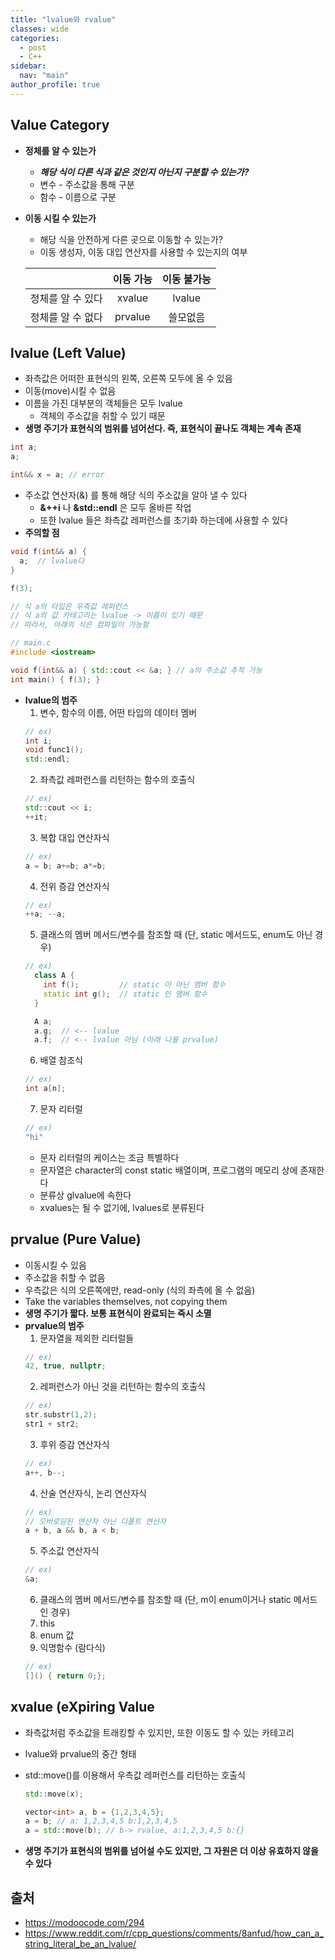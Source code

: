 ```yaml
---
title: "lvalue와 rvalue"
classes: wide
categories: 
  - post
  - C++
sidebar:
  nav: "main"
author_profile: true
---
```


## Value Category
* **정체를 알 수 있는가**
  * ***해당 식이 다른 식과 같은 것인지 아닌지 구분할 수 있는가?***
  * 변수 - 주소값을 통해 구분
  * 함수 - 이름으로 구분
* **이동 시킬 수 있는가**
  * 해당 식을 안전하게 다른 곳으로 이동할 수 있는가?
  * 이동 생성자, 이동 대입 연산자를 사용할 수 있는지의 여부

  ||이동 가능|이동 불가능|
  |---:|:---:|:---:|
  |정체를 알 수 있다|xvalue|lvalue|
  |정체를 알 수 없다|prvalue|쓸모없음|

## lvalue (Left Value)
* 좌측값은 어떠한 표현식의 왼쪽, 오른쪽 모두에 올 수 있음
* 이동(move)시킬 수 없음
* 이름을 가진 대부분의 객체들은 모두 lvalue
  * 객체의 주소값을 취할 수 있기 때문
* **생명 주기가 표현식의 범위를 넘어선다. 즉, 표현식이 끝나도 객체는 계속 존재**

```c++
int a;
a;

int&& x = a; // error
```
* 주소값 연산자(&) 를 통해 해당 식의 주소값을 알아 낼 수 있다
    * **&++i** 나 **&std::endl** 은 모두 올바른 작업
    * 또한 lvalue 들은 좌측값 레퍼런스를 초기화 하는데에 사용할 수 있다
* **주의할 점**

```c++
void f(int&& a) {
  a;  // lvalue다
}

f(3);

// 식 a의 타입은 우측값 레퍼런스
// 식 a의 값 카테고리는 lvalue -> 이름이 있기 때문
// 따라서, 아래의 식은 컴파일이 가능함

// main.c
#include <iostream>

void f(int&& a) { std::cout << &a; } // a의 주소값 추적 가능
int main() { f(3); }
```

* **lvalue의 범주**
  1. 변수, 함수의 이름, 어떤 타입의 데이터 멤버
    ```c++
    // ex)
    int i;
    void func1();
    std::endl;
    ```
  2. 좌측값 레퍼런스를 리턴하는 함수의 호출식
    ```c++
    // ex)
    std::cout << i;
    ++it;
    ```
  3. 복합 대입 연산자식
    ```c++
    // ex)
    a = b; a+=b; a*=b;
    ```
  4. 전위 증감 연산자식
    ```c++
    // ex)
    ++a; --a;
    ```
  5. 클래스의 멤버 메서드/변수를 참조할 때 (단, static 메서드도, enum도 아닌 경우)  
    ```c++
    // ex)
      class A {
        int f();         // static 이 아닌 멤버 함수
        static int g();  // static 인 멤버 함수
      }

      A a;
      a.g;  // <-- lvalue
      a.f;  // <-- lvalue 아님 (아래 나올 prvalue)
    ```
  6. 배열 참조식
    ```c++
    // ex)
    int a[n];
    ```
  7. 문자 리터럴
    ```c++
    // ex)
    "hi"
    ```
    * 문자 리터럴의 케이스는 조금 특별하다
    * 문자열은 character의 const static 배열이며, 프로그램의 메모리 상에 존재한다
    * 분류상 glvalue에 속한다
    * xvalues는 될 수 없기에, lvalues로 분류된다

## prvalue (Pure Value)
* 이동시킬 수 있음
* 주소값을 취할 수 없음
* 우측값은 식의 오른쪽에만, read-only (식의 좌측에 올 수 없음)
* Take the variables themselves, not copying them
* **생명 주기가 짧다. 보통 표현식이 완료되는 즉시 소멸**
* **prvalue의 범주**
  1. 문자열을 제외한 리터럴들
    ```c++
    // ex)
    42, true, nullptr;
    ```  
  2. 레퍼런스가 아닌 것을 리턴하는 함수의 호출식
    ```c++
    // ex)
    str.substr(1,2);
    str1 + str2;
    ```  
  3. 후위 증감 연산자식
    ```c++
    // ex)
    a++, b--;
    ```  
  4. 산술 연산자식, 논리 연산자식
    ```c++
    // ex)
    // 오버로딩된 연산자 아닌 디폴트 연산자
    a + b, a && b, a < b;
    ```  
  5. 주소값 연산자식
    ```c++
    // ex)
    &a;
    ```  
  6. 클래스의 멤버 메서드/변수를 참조할 때 (단, m이 enum이거나 static 메서드인 경우)
  7. this
  8. enum 값
  9. 익명함수 (람다식)
    ```c++
    // ex)
    []() { return 0;};
    ```

## xvalue (eXpiring Value
* 좌측값처럼 주소값을 트래킹할 수 있지만, 또한 이동도 할 수 있는 카테고리
* lvalue와 prvalue의 중간 형태
* std::move()를 이용해서 우측값 레퍼런스를 리턴하는 호출식
  ```c++
  std::move(x);

  vector<int> a, b = {1,2,3,4,5};
  a = b; // a: 1,2,3,4,5 b:1,2,3,4,5
  a = std::move(b); // b-> rvalue, a:1,2,3,4,5 b:{}
  ```

* **생명 주기가 표현식의 범위를 넘어설 수도 있지만, 그 자원은 더 이상 유효하지 않을 수 있다**

## 출처
* <https://modoocode.com/294>
* <https://www.reddit.com/r/cpp_questions/comments/8anfud/how_can_a_string_literal_be_an_lvalue/>
